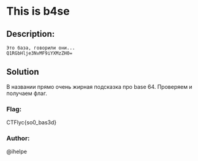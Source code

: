 # This is b4se

## Description:
```
Это база, говорили они... 
Q1RGbHlje3NvMF9iYXMzZH0=
```

## Solution
В названии прямо очень жирная подсказка про base 64. Проверяем и получаем флаг.

### Flag:
CTFlyc{so0_bas3d}
### Author:
@ihelpe